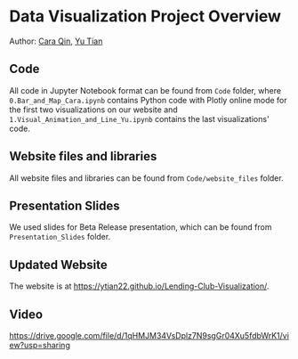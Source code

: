 # Data Visualization Project Overview
Author: [Cara Qin](http://www.linkedin.com/in/caraqin/), [Yu Tian](http://www.linkedin.com/in/yutian1)

## Code
All code in Jupyter Notebook format can be found from `Code` folder, where `0.Bar_and_Map_Cara.ipynb` contains Python code with Plotly online mode for the first two visualizations on our website and `1.Visual_Animation_and_Line_Yu.ipynb` contains the last visualizations' code.

## Website files and libraries
All website files and libraries can be found from `Code/website_files` folder.

## Presentation Slides
We used slides for Beta Release presentation, which can be found from `Presentation_Slides` folder.

## Updated Website
The website is at https://ytian22.github.io/Lending-Club-Visualization/.

## Video
https://drive.google.com/file/d/1qHMJM34VsDplz7N9sgGr04Xu5fdbWrK1/view?usp=sharing

